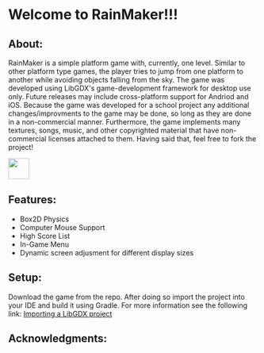<html>
<body>
<h1>Welcome to RainMaker!!!</h1>
  <div>
  <h2>About:</h2> 
    <p>RainMaker is a simple platform game with, currently, one level. Similar to other platform type games, the player
    tries to jump from one platform to another while avoiding objects falling from the sky. The game was developed using
    LibGDX's game-development framework for desktop use only. Future releases may include cross-platform support for Andriod 
    and iOS. Because the game was developed for a school project any additional changes/improvments to the game may be done, so long as they are done in a non-commercial manner. Furthermore, the game implements many textures, songs, music, and other copyrighted material that have non-commercial licenses attached to them. Having said that, feel free to fork the project!</p>
<a href="https://youtu.be/4pv1b3Cy2k4">
<img src="https://i.ytimg.com/vi/4pv1b3Cy2k4/hqdefault.jpg"  width="42" height="42" border="0">
</a>
 </div>
 <div>
  <h2>Features:</h2>
    <p>
      <ul>
        <li>Box2D Physics</li>
        <li>Computer Mouse Support </li>
        <li>High Score List</li> 
        <li>In-Game Menu</li>
        <li>Dynamic screen adjusment for different display sizes</li>
      </ul>
   </p>
  </div>
  <div>
  <h2>Setup:</h2>
     <p>Download the game from the repo. After doing so import the project into your IDE and build it using Gradle. For more information see the following link: <a href="https://libgdx.badlogicgames.com/documentation/gettingstarted/Importing%20into%20IDE.html#eclipse">Importing a LibGDX project</a> </p>
  </div>
  <div>
  <h2>Acknowledgments:</h2>
     <p></p>
  </div>
</body>
</html>

